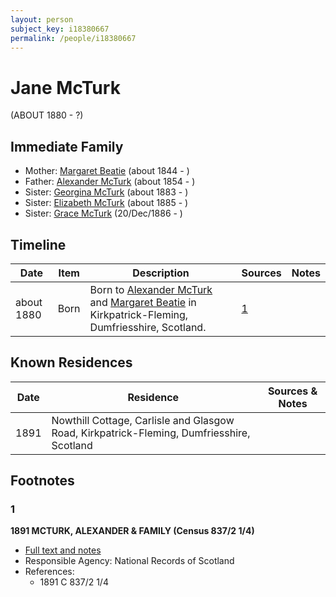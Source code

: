 ```yaml
---
layout: person
subject_key: i18380667
permalink: /people/i18380667
---
```


# Jane McTurk
(ABOUT 1880 - ?)

## Immediate Family

* Mother: [Margaret Beatie](./@2654341@-margaret-beatie-b1844-d.md) (about 1844 - )
* Father: [Alexander McTurk](./@39936423@-alexander-mcturk-b1854-d.md) (about 1854 - )
* Sister: [Georgina McTurk](./@51187488@-georgina-mcturk-b1883-d.md) (about 1883 - )
* Sister: [Elizabeth McTurk](./@78245729@-elizabeth-mcturk-b1885-d.md) (about 1885 - )
* Sister: [Grace McTurk](./@54145218@-grace-mcturk-b1886-12-20-d.md) (20/Dec/1886 - )

## Timeline

Date | Item | Description | Sources | Notes
---|---|---|---|---
about 1880 | Born | Born to [Alexander McTurk](./@39936423@-alexander-mcturk-b1854-d.md) and [Margaret Beatie](./@2654341@-margaret-beatie-b1844-d.md) in Kirkpatrick-Fleming, Dumfriesshire, Scotland. | [1](#1) | 

## Known Residences

Date | Residence | Sources & Notes
---|---|---
1891 | Nowthill Cottage, Carlisle and Glasgow Road, Kirkpatrick-Fleming, Dumfriesshire, Scotland | 

## Footnotes

### 1

**1891 MCTURK, ALEXANDER & FAMILY (Census 837/2 1/4)**

* [Full text and notes](../sources/@40590800@-1891-mcturk,-alexander-&-family-census-837-2-1-4-.md)
* Responsible Agency: National Records of Scotland
* References: 
  * 1891 C 837/2 1/4

